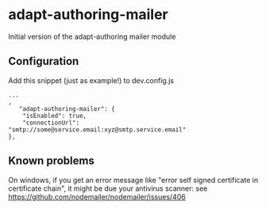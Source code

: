 # adapt-authoring-mailer
Initial version of the adapt-authoring mailer module

## Configuration

Add this snippet (just as example!) to dev.config.js
    
    ...
    ,
       "adapt-authoring-mailer": {
        "isEnabled": true,
        "connectionUrl": "smtp://some@service.email:xyz@smtp.service.email"
    },
      
      

## Known problems

On windows, if you get an error message like "error self signed certificate in certificate chain", it might be due your 
antivirus scanner: see https://github.com/nodemailer/nodemailer/issues/406




 


